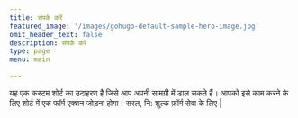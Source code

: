 ```yaml
---
title: संपर्क करें
featured_image: '/images/gohugo-default-sample-hero-image.jpg'
omit_header_text: false
description: संपर्क करें
type: page
menu: main

---
```



यह एक कस्टम शोर्ट का उदाहरण है जिसे आप अपनी सामग्री में डाल सकते हैं। आपको इसे काम करने के लिए शोर्ट में एक फॉर्म एक्शन जोड़ना होगा। सरल, नि: शुल्क फ़ॉर्म सेवा के लिए |
